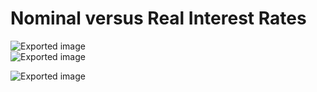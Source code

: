 # Nominal versus Real Interest Rates     
![Exported image](Exported%20image%2020250519111110-1.png)  
![Exported image](Exported%20image%2020250519111111-2.png)

![Exported image](Exported%20image%2020250519111112-3.png)